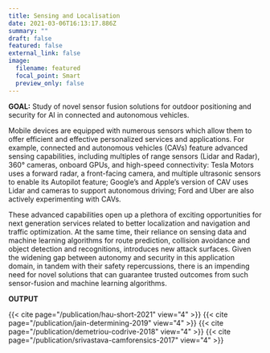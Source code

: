 ```yaml
---
title: Sensing and Localisation
date: 2021-03-06T16:13:17.886Z
summary: ""
draft: false
featured: false
external_link: false
image:
  filename: featured
  focal_point: Smart
  preview_only: false
---
```

**GOAL:** Study of novel sensor fusion solutions for outdoor positioning and security for AI in connected and autonomous vehicles.

Mobile devices are equipped with numerous sensors which allow them to offer efficient and effective personalized services and applications. For example, connected and autonomous vehicles (CAVs) feature advanced sensing capabilities, including multiples of range sensors (Lidar and Radar), 360° cameras, onboard GPUs, and high-speed connectivity: Tesla Motors uses a forward radar, a front-facing camera, and multiple ultrasonic sensors to enable its Autopilot feature; Google’s and Apple’s version of CAV uses Lidar and cameras to support autonomous driving; Ford and Uber are also actively experimenting with CAVs.

These advanced capabilities open up a plethora of exciting opportunities for next generation services related to better localization and navigation and traffic optimization. At the same time, their reliance on sensing data and machine learning algorithms for route prediction, collision avoidance and object detection and recognitions, introduces new attack surfaces. Given the widening gap between autonomy and security in this application domain, in tandem with their safety repercussions, there is an impending need for novel solutions that can guarantee trusted outcomes from such sensor-fusion and machine learning algorithms.

**OUTPUT**

{{< cite page="/publication/hau-short-2021" view="4" >}}
{{< cite page="/publication/jain-determining-2019" view="4" >}}
{{< cite page="/publication/demetriou-codrive-2018" view="4" >}}
{{< cite page="/publication/srivastava-camforensics-2017" view="4" >}}
